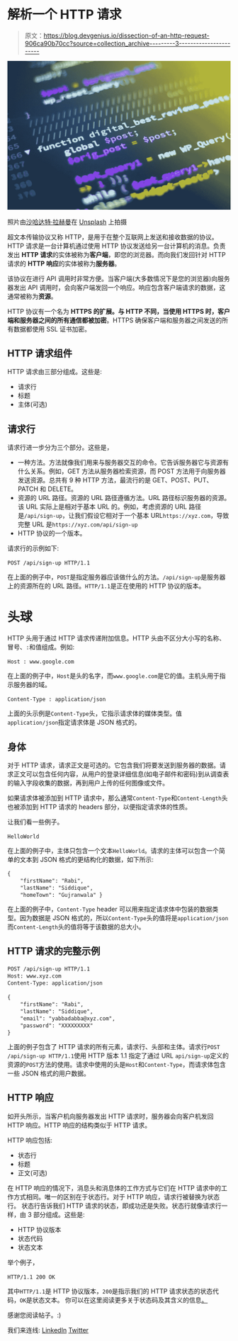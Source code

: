 # 解析一个 HTTP 请求

> 原文：<https://blog.devgenius.io/dissection-of-an-http-request-906ca90b70cc?source=collection_archive---------3----------------------->

![](img/6747442a14f2852fab66fa9d85a0cf64.png)

照片由[沙哈达特·拉赫曼](https://unsplash.com/@hishahadat?utm_source=medium&utm_medium=referral)在 [Unsplash](https://unsplash.com?utm_source=medium&utm_medium=referral) 上拍摄

超文本传输协议又称 HTTP，是用于在整个互联网上发送和接收数据的协议。HTTP 请求是一台计算机通过使用 HTTP 协议发送给另一台计算机的消息。负责发出 **HTTP 请求**的实体被称为**客户端**，即您的浏览器。而向我们发回针对 HTTP 请求的 **HTTP 响应**的实体被称为**服务器**。

该协议在进行 API 调用时非常方便。当客户端(大多数情况下是您的浏览器)向服务器发出 API 调用时，会向客户端发回一个响应。响应包含客户端请求的数据，这通常被称为**资源**。

HTTP 协议有一个名为 **HTTPS 的扩展。**与 HTTP 不同，当使用 HTTPS 时，客户端和服务器之间的所有通信都被**加密**。HTTPS 确保客户端和服务器之间发送的所有数据都使用 SSL 证书加密。

## HTTP 请求组件

HTTP 请求由三部分组成。这些是:

*   请求行
*   标题
*   主体(可选)

## 请求行

请求行进一步分为三个部分。这些是，

*   一种方法。方法就像我们用来与服务器交互的命令。它告诉服务器它与资源有什么关系。例如，GET 方法从服务器检索资源，而 POST 方法用于向服务器发送资源。总共有 9 种 HTTP 方法，最流行的是 GET、POST、PUT、PATCH 和 DELETE。
*   资源的 URL 路径。资源的 URL 路径遵循方法。URL 路径标识服务器的资源。该 URL 实际上是相对于基本 URL 的。例如，考虑资源的 URL 路径是`/api/sign-up`，让我们假设它相对于一个基本 URL`https://xyz.com`，导致完整 URL 是`https://xyz.com/api/sign-up`
*   HTTP 协议的一个版本。

请求行的示例如下:

`POST /api/sign-up HTTP/1.1`

在上面的例子中，`POST`是指定服务器应该做什么的方法。`/api/sign-up`是服务器上的资源所在的 URL 路径。`HTTP/1.1`是正在使用的 HTTP 协议的版本。

# 头球

HTTP 头用于通过 HTTP 请求传递附加信息。HTTP 头由不区分大小写的名称、冒号、`:`和值组成。例如:

`Host : www.google.com`

在上面的例子中，`Host`是头的名字，而`www.google.com`是它的值。主机头用于指示服务器的域。

`Content-Type : application/json`

上面的头示例是`Content-Type`头，它指示请求体的媒体类型。值`application/json`指定请求体是 JSON 格式的。

## 身体

对于 HTTP 请求，请求正文是可选的。它包含我们将要发送到服务器的数据。请求正文可以包含任何内容，从用户的登录详细信息(如电子邮件和密码)到从调查表的输入字段收集的数据，再到用户上传的任何图像或文件。

如果请求体被添加到 HTTP 请求中，那么通常`Content-Type`和`Content-Length`头也被添加到 HTTP 请求的 headers 部分，以便指定请求体的性质。

让我们看一些例子。

`HelloWorld`

在上面的例子中，主体只包含一个文本`HelloWorld`。请求的主体可以包含一个简单的文本到 JSON 格式的更结构化的数据，如下所示:

```
{
    "firstName": "Rabi",
    "lastName": "Siddique",
    "homeTown": "Gujranwala" }
```

在上面的例子中，`Content-Type` header 可以用来指定请求体中包装的数据类型。因为数据是 JSON 格式的，所以`Content-Type`头的值将是`application/json`而`Content-Length`头的值将等于该数据的总大小。

## HTTP 请求的完整示例

```
POST /api/sign-up HTTP/1.1
Host: www.xyz.com
Content-Type: application/json

{   
    "firstName": "Rabi",
    "lastName": "Siddique",
    "email": "yabbadabba@xyz.com", 
    "password": "XXXXXXXXX"
}
```

上面的例子包含了 HTTP 请求的所有元素，请求行、头部和主体。请求行`POST /api/sign-up HTTP/1.1`使用 HTTP 版本 1.1 指定了通过 URL `api/sign-up`定义的资源的`POST`方法的使用。请求中使用的头是`Host`和`Content-Type`，而请求体包含一些 JSON 格式的用户数据。

## HTTP 响应

如开头所示，当客户机向服务器发出 HTTP 请求时，服务器会向客户机发回 HTTP 响应。HTTP 响应的结构类似于 HTTP 请求。

HTTP 响应包括:

*   状态行
*   标题
*   正文(可选)

在 HTTP 响应的情况下，消息头和消息体的工作方式与它们在 HTTP 请求中的工作方式相同。唯一的区别在于状态行。对于 HTTP 响应，请求行被替换为状态行。
状态行告诉我们 HTTP 请求的状态，即成功还是失败。状态行就像请求行一样，由 3 部分组成。这些是:

*   HTTP 协议版本
*   状态代码
*   状态文本

举个例子，

`HTTP/1.1 200 OK`

其中`HTTP/1.1`是 HTTP 协议版本，`200`是指示我们的 HTTP 请求状态的状态代码，`OK`是状态文本。
你可以在这里阅读更多关于状态码及其含义的信息[。](https://developer.mozilla.org/en-US/docs/Web/HTTP/Status)

感谢您阅读帖子。:)

我们来连线:
[LinkedIn](https://www.linkedin.com/in/rabi-siddique-b6b4971a0/)
[Twitter](https://twitter.com/rabisiddique234)